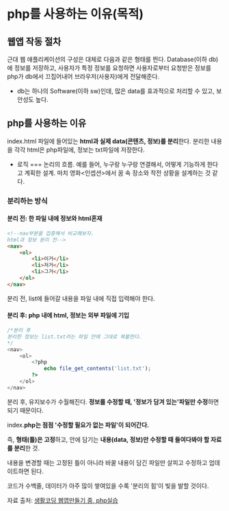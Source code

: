 # php를 사용하는 이유(목적)
<!--목차 작성
목차에 문서 내 링크 달기-->

## 웹앱 작동 절차
근대 웹 애플리케이션의 구성은 대체로 다음과 같은 형태를 띈다.
Database(이하 db)에 정보를 저장하고,
사용자가 특정 정보를 요청하면
사용자로부터 요청받은 정보를 php가 db에서 끄집어내어
브라우저(사용자)에게 전달해준다.

+ db는 하나의 Software(이하 sw)인데, 많은 data를 효과적으로 처리할 수 있고, 보안성도 높다.


## php를 사용하는 이유
index.html 파일에 들어있는 **html과 실제 data(콘텐츠, 정보)를 분리**한다. 분리한 내용을 각각 html은 php파일에, 정보는 txt파일에 저장한다.

* 로직 === 논리의 흐름. 예를 들어, 누구랑 누구랑 연결해서, 어떻게 기능하게 한다고 계획한 설계. 마치 영화<인셉션>에서 꿈 속 장소와 작전 상황을 설계하는 것 같다.

### 분리하는 방식
#### 분리 전:  한 파일 내에 정보와 html혼재
```html
<!--nav부분을 집중해서 비교해보자.
html과 정보 분리 전-->
<nav>
    <ol>
        <li>이거</li>
        <li>저거</li>
        <li>그거</li>
    </ol>
</nav>
```
분리 전, list에 들어갈 내용을 파일 내에 직접 입력해야 한다.

#### 분리 후: php 내에 html, 정보는 외부 파일에 기입
```php
/*분리 후
분리한 정보는 list.txt라는 파일 안에 그대로 복붙한다.
*/
<nav>
    <ol>
        <?php
            echo file_get_contents('list.txt');
        ?>
    </ol>
</nav>
```
분리 후, 유지보수가 수월해진다. **정보를 수정할 때, '정보가 담겨 있는'파일만 수정**하면 되기 때문이다.

index.**php는 점점 '수정할 필요가 없는 파일'이 되어간다.**

즉, **형태(틀)은 고정**하고, 안에 담기는 **내용(data, 정보)만 수정할 때 들여다봐야 할 자료를 분리**한 것.

내용을 변경할 때는 고정된 틀이 아니라 바꿀 내용이 담긴 파일만 살피고 수정하고 업데이트하면 된다.

코드가 수백줄, 데이터가 아주 많이 쌓여있을 수록 '분리의 힘'이 빛을 발할 것이다.


자료 출처: [생활코딩 웹앱만들기 중, php실습](https://opentutorials.org/course/1688/9383)